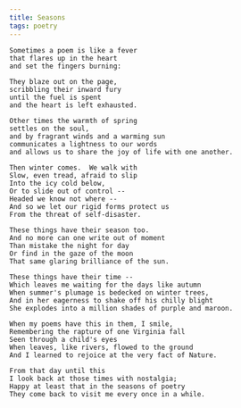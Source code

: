 ```yaml
---
title: Seasons
tags: poetry
---
```


    Sometimes a poem is like a fever
    that flares up in the heart
    and set the fingers burning:

    They blaze out on the page,
    scribbling their inward fury
    until the fuel is spent
    and the heart is left exhausted.

    Other times the warmth of spring
    settles on the soul,
    and by fragrant winds and a warming sun
    communicates a lightness to our words
    and allows us to share the joy of life with one another.

    Then winter comes.  We walk with
    Slow, even tread, afraid to slip
    Into the icy cold below,
    Or to slide out of control --
    Headed we know not where --
    And so we let our rigid forms protect us
    From the threat of self-disaster.

    These things have their season too.
    And no more can one write out of moment
    Than mistake the night for day
    Or find in the gaze of the moon
    That same glaring brilliance of the sun.

    These things have their time --
    Which leaves me waiting for the days like autumn
    When summer's plumage is bedecked on winter trees,
    And in her eagerness to shake off his chilly blight
    She explodes into a million shades of purple and maroon.

    When my poems have this in them, I smile,
    Remembering the rapture of one Virginia fall
    Seen through a child's eyes
    When leaves, like rivers, flowed to the ground
    And I learned to rejoice at the very fact of Nature.

    From that day until this
    I look back at those times with nostalgia;
    Happy at least that in the seasons of poetry
    They come back to visit me every once in a while.



